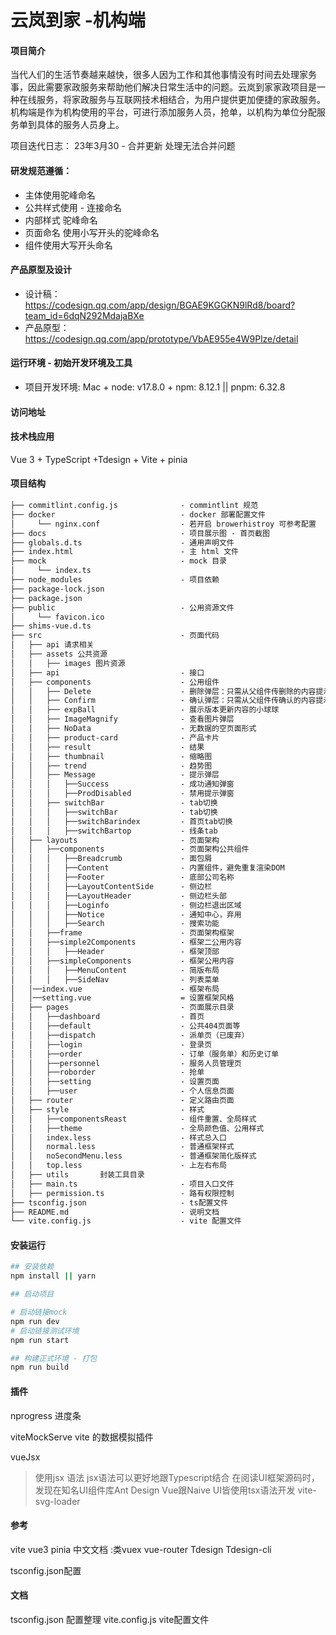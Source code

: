 # 云岚到家 -机构端

#### 项目简介

>
当代人们的生活节奏越来越快，很多人因为工作和其他事情没有时间去处理家务事，因此需要家政服务来帮助他们解决日常生活中的问题。云岚到家家政项目是一种在线服务，将家政服务与互联网技术相结合，为用户提供更加便捷的家政服务。机构端是作为机构使用的平台，可进行添加服务人员，抢单，以机构为单位分配服务单到具体的服务人员身上。

项目迭代日志：
23年3月30 - 合并更新 处理无法合并问题

#### 研发规范遵循：

- 主体使用驼峰命名
- 公共样式使用 - 连接命名
- 内部样式 驼峰命名
- 页面命名 使用小写开头的驼峰命名
- 组件使用大写开头命名

#### 产品原型及设计

- 设计稿： https://codesign.qq.com/app/design/BGAE9KGGKN9lRd8/board?team_id=6dqN292MdajaBXe
- 产品原型： https://codesign.qq.com/app/prototype/VbAE955e4W9Plze/detail

#### 运行环境 - 初始开发环境及工具

- 项目开发环境: Mac + node: v17.8.0 + npm: 8.12.1 || pnpm: 6.32.8

#### 访问地址

#### 技术栈应用

Vue 3 + TypeScript +Tdesign + Vite + pinia

#### 项目结构

```html
├── commitlint.config.js              - commintlint 规范
├── docker                            - docker 部署配置文件
│     └── nginx.conf                  - 若开启 browerhistroy 可参考配置
├── docs                              - 项目展示图 - 首页截图      
├── globals.d.ts                      - 通用声明文件        
├── index.html                        - 主 html 文件
├── mock                              - mock 目录
│     └── index.ts
├── node_modules                      - 项目依赖
├── package-lock.json
├── package.json
├── public                            - 公用资源文件  
│     └── favicon.ico
├── shims-vue.d.ts
├── src                               - 页面代码
│   ├── api 请求相关
│   ├── assets 公共资源
│   │   ├── images 图片资源
│   ├── api                           - 接口
│   ├── components                    - 公用组件
│   │   ├── Delete                    - 删除弹层：只需从父组件传删除的内容提示
│   │   ├── Confirm                   - 确认弹层：只需从父组件传确认的内容提示
│   │   ├── expBall                   - 展示版本更新内容的小球球
│   │   ├── ImageMagnify              - 查看图片弹层
│   │   ├── NoData                    - 无数据的空页面形式
│   │   ├── product-card              - 产品卡片
│   │   ├── result                    - 结果
│   │   ├── thumbnail                 - 缩略图
│   │   ├── trend                     - 趋势图
│   │   ├── Message                   - 提示弹层
│   │   │   ├──Success                - 成功通知弹窗
│   │   │   ├──ProdDisabled           - 禁用提示弹窗
│   │   ├── switchBar                 - tab切换
│   │   │   ├──switchBar              - tab切换
│   │   │   ├──switchBarindex         - 首页tab切换
│   │   │   ├──switchBartop           - 线条tab
│   ├── layouts                       - 页面架构
│   │   ├──components				  - 页面架构公共组件
│   │   │   ├──Breadcrumb			  - 面包屑
│   │   │   ├──Content				  - 内置组件，避免重复渲染DOM
│   │   │   ├──Footer				  - 底部公司名称
│   │   │   ├──LayoutContentSide	  - 侧边栏
│   │   │   ├──LayoutHeader	  		  - 侧边栏头部
│   │   │   ├──Loginfo	  		  	  - 侧边栏退出区域
│   │   │   ├──Notice	  		  	  - 通知中心，弃用
│   │   │   ├──Search	  		  	  - 搜索功能
│   │   ├──frame					  - 页面架构框架
│   │   ├──simple2Components		  - 框架二公用内容
│   │   │   ├──Header				  - 框架顶部
│   │   ├──simpleComponents		  	  - 框架公用内容
│   │   │   ├──MenuContent	  		  - 简版布局
│   │   │   ├──SideNav	  		  	  - 列表菜单
│   │──index.vue					  - 框架布局
│   │──setting.vue					  = 设置框架风格
│   ├── pages                         - 页面展示目录
│   │   ├──dashboard                  - 首页
│   │   ├──default                    - 公共404页面等
│   │   ├──dispatch                   - 派单页（已废弃）
│   │   ├──login                      - 登录页
│   │   ├──order                      - 订单（服务单）和历史订单
│   │   ├──personnel                  - 服务人员管理页
│   │   ├──roborder                   - 抢单
│   │   ├──setting                    - 设置页面
│   │   ├──user                       - 个人信息页面
│   ├── router                        - 定义路由页面
│   ├── style                         - 样式
│   │   ├──componentsReast            - 组件重置、全局样式
│   │   ├──theme                      - 全局颜色值、公用样式
│   │   index.less                    - 样式总入口
│   │   normal.less                   - 普通框架样式
│   │   noSecondMenu.less             - 普通框架简化版样式
│   │   top.less                      - 上左右布局
│   ├── utils       封装工具目录
│   ├── main.ts						  - 项目入口文件
│   ├── permission.ts				  - 路有权限控制
├── tsconfig.json                     - ts配置文件
├── README.md                         - 说明文档  
└── vite.config.js                    - vite 配置文件
```

#### 安装运行

``` bash
## 安装依赖
npm install || yarn 

## 启动项目 

# 启动链接mock
npm run dev
# 启动链接测试环境
npm run start

## 构建正式环境 - 打包
npm run build

```

#### 插件

nprogress 进度条

viteMockServe vite 的数据模拟插件

vueJsx
> 使用jsx 语法 jsx语法可以更好地跟Typescript结合 在阅读UI框架源码时，发现在知名UI组件库Ant Design Vue跟Naive UI皆使用tsx语法开发
> vite-svg-loader

#### 参考

vite
vue3
pinia 中文文档 :类vuex
vue-router
Tdesign
Tdesign-cli

tsconfig.json配置

#### 文档

tsconfig.json 配置整理
vite.config.js vite配置文件

